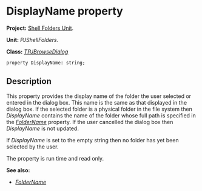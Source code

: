 <a href='Hidden comment: 
$Rev$
$Date$
'></a>

# DisplayName property #

**Project:** [Shell Folders Unit](ShellFoldersUnit.md).

**Unit:** _PJShellFolders_.

**Class:** _[TPJBrowseDialog](TPJBrowseDialog.md)_

```
property DisplayName: string;
```

## Description ##

This property provides the display name of the folder the user selected or entered in the dialog box. This name is the same as that displayed in the dialog box. If the selected folder is a physical folder in the file system then _DisplayName_ contains the name of the folder whose full path is specified in the _[FolderName](TPJBrowseDialogFolderName.md)_ property. If the user cancelled the dialog box then _DisplayName_ is not updated.

If _DisplayName_ is set to the empty string then no folder has yet been selected by the user.

The property is run time and read only.

**See also:**
  * _[FolderName](TPJBrowseDialogFolderName.md)_